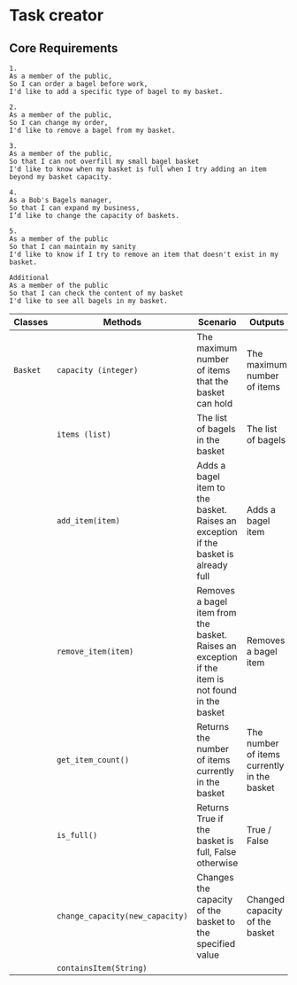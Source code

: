 # Task creator

## Core Requirements
```
1.
As a member of the public,
So I can order a bagel before work,
I'd like to add a specific type of bagel to my basket.
```

```
2.
As a member of the public,
So I can change my order,
I'd like to remove a bagel from my basket.
```

```
3.
As a member of the public,
So that I can not overfill my small bagel basket
I'd like to know when my basket is full when I try adding an item beyond my basket capacity.
```

```
4.
As a Bob's Bagels manager,
So that I can expand my business,
I’d like to change the capacity of baskets.
```

```
5.
As a member of the public
So that I can maintain my sanity
I'd like to know if I try to remove an item that doesn't exist in my basket.
```

```
Additional
As a member of the public
So that I can check the content of my basket
I'd like to see all bagels in my basket.
```

| Classes  | Methods                         | Scenario                                                                                         | Outputs                                     |
|----------|---------------------------------|--------------------------------------------------------------------------------------------------|---------------------------------------------|
| `Basket` | `capacity (integer)`            | The maximum number of items that the basket can hold                                             | The maximum number of items                 |
|          | `items (list)`                  | The list of bagels in the basket                                                                 | The list of bagels                          |
|          | `add_item(item)`                | Adds a bagel item to the basket. Raises an exception if the basket is already full               | Adds a bagel item                           |
|          | `remove_item(item)`             | Removes a bagel item from the basket. Raises an exception if the item is not found in the basket | Removes a bagel item                        |
|          | `get_item_count()`              | Returns the number of items currently in the basket                                              | The number of items currently in the basket |
|          | `is_full()`                     | Returns True if the basket is full, False otherwise                                              | True / False                                |
|          | `change_capacity(new_capacity)` | Changes the capacity of the basket to the specified value                                        | Changed capacity of the basket              |
|          | `containsItem(String)`          |                                                                                                  |                                             |

```



